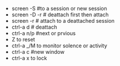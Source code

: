 - screen -S #to a session or new session
- screen -D -r  # deattach first then attach
- screen -r # attach to a deattached session
- ctrl-a d # deattach
- ctrl-a n/p #next or prvious
- Z to reset
- ctrl-a _/M to monitor solence or activity
- ctrl-a c #new window
- ctrl-a x to lock


